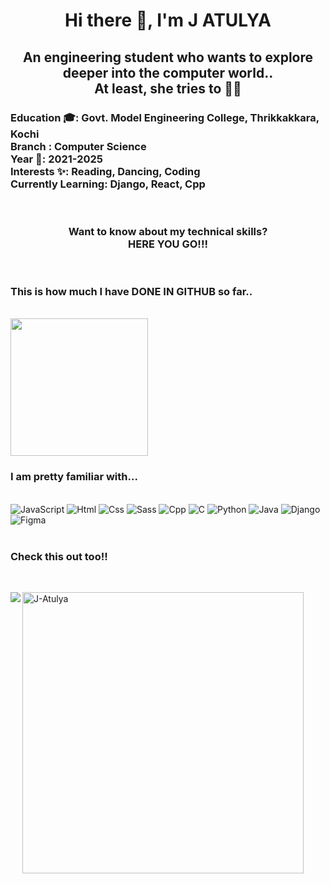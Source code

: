 <h1 align=center> Hi there 👋, I'm J ATULYA</h1>
<h2 align=center> An engineering student who wants to explore deeper into the computer world..<br> At least, she tries to 🙂🙂</h2>

<h3 align=left>
  Education 🎓: Govt. Model Engineering College, Thrikkakkara, Kochi <br>
  Branch : Computer Science<br>
  Year 📅: 2021-2025<br>
  Interests ✨: Reading, Dancing, Coding<br>
  Currently Learning: Django, React, Cpp<br>
</h3><br>
<h3 align=center> Want to know about my technical skills? <br> HERE YOU GO!!!</h3><br>
<h3>This is how much I have DONE IN GITHUB so far..</h3><br>
<img height=220px src="https://github-readme-stats.vercel.app/api?username=jatulya&show_icons=true&theme=tokyonight"/>
<br>
  <!-- these stat links are copied from github-readme-stats provided by anuraghazra-->
<h3> I am pretty familiar with...</h3><br>
<div>
  <img src="https://img.shields.io/badge/javascript-%23323330.svg?style=for-the-badge&logo=javascript&logoColor=%23F7DF1E" alt="JavaScript" />
  <img src="https://img.shields.io/badge/html5-%23E34F26.svg?style=for-the-badge&logo=html5&logoColor=white" alt="Html" />
  <img src="https://img.shields.io/badge/css3-%231572B6.svg?style=for-the-badge&logo=css3&logoColor=white" alt="Css" />
  <img src="https://img.shields.io/badge/SASS-hotpink.svg?style=for-the-badge&logo=SASS&logoColor=white" alt="Sass"/>
  <img src="https://img.shields.io/badge/c++-%2300599C.svg?style=for-the-badge&logo=c%2B%2B&logoColor=white" alt="Cpp" />
  <img src="https://img.shields.io/badge/c-%2300599C.svg?style=for-the-badge&logo=c&logoColor=white" alt="C" />
  <img src="https://img.shields.io/badge/python-3670A0?style=for-the-badge&logo=python&logoColor=ffdd54" alt="Python" />    
  <img src="https://img.shields.io/badge/java-%23ED8B00.svg?style=for-the-badge&logo=openjdk&logoColor=white" alt="Java" />
  <img src="https://img.shields.io/badge/django-%23092E20.svg?style=for-the-badge&logo=django&logoColor=white" alt="Django"/>
  <img src="https://img.shields.io/badge/figma-%23F24E1E.svg?style=for-the-badge&logo=figma&logoColor=white" alt="Figma" />
</div><br>
<h3>Check this out too!! </h3> <br>
<p>
  <img align=left src="https://github-readme-stats.vercel.app/api/top-langs/?username=jatulya&layout=donut"/>
  <img align=left width= 450px src="https://github-readme-streak-stats.herokuapp.com/?user=jatulya&" alt="J-Atulya" />
</p>

 

